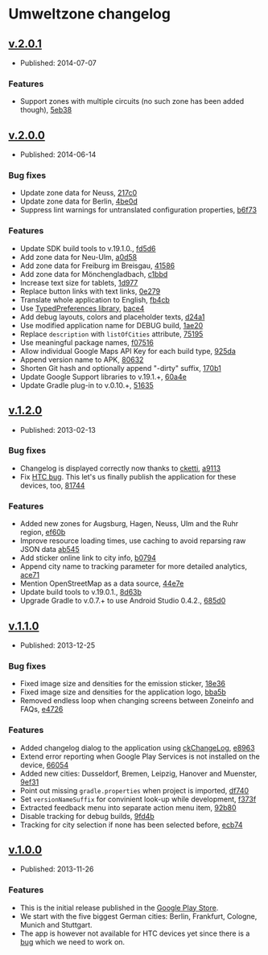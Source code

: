 # Umweltzone changelog


## [v.2.0.1](https://bitbucket.org/tbsprs/umweltzone/commits/tag/v.2.0.1)

* Published: 2014-07-07

### Features

* Support zones with multiple circuits (no such zone has been added though), [5eb38](https://bitbucket.org/tbsprs/umweltzone/commits/5eb38fecca17722641a84929ee04f2da71c74e9c)


## [v.2.0.0](https://bitbucket.org/tbsprs/umweltzone/commits/tag/v.2.0.0)

* Published: 2014-06-14

### Bug fixes

* Update zone data for Neuss, [217c0](https://bitbucket.org/tbsprs/umweltzone/commits/217c07706614ec5b9334864618a75f0a7105046e)
* Update zone data for Berlin, [4be0d](https://bitbucket.org/tbsprs/umweltzone/commits/4be0d21270fa9f47f411a230fe80c22316626777)
* Suppress lint warnings for untranslated configuration properties, [b6f73](https://bitbucket.org/tbsprs/umweltzone/commits/b6f73cbfdaf099378cfe568971587de29965c42d)

### Features

* Update SDK build tools to v.19.1.0., [fd5d6](https://bitbucket.org/tbsprs/umweltzone/commits/fd5d6e1235f4cdf464bc7c8f0c50fe3a35cc2c1e)
* Add zone data for Neu-Ulm, [a0d58](https://bitbucket.org/tbsprs/umweltzone/commits/a0d58befa7ea3bc36980b9fb4392e73a4f9467d0)
* Add zone data for Freiburg im Breisgau, [41586](https://bitbucket.org/tbsprs/umweltzone/commits/41586213f99ac894e65143a85bc6f8db11b50eac)
* Add zone data for Mönchengladbach, [c1bbd](https://bitbucket.org/tbsprs/umweltzone/commits/c1bbd30444971c245d4b2af8f581eab003b86831)
* Increase text size for tablets, [1d977](https://bitbucket.org/tbsprs/umweltzone/commits/1d977b72759944394e6a207ae302b811a277c97a)
* Replace button links with text links, [0e279](https://bitbucket.org/tbsprs/umweltzone/commits/0e2799000736294b536d164ba9a460960df620d9)
* Translate whole application to English, [fb4cb](https://bitbucket.org/tbsprs/umweltzone/commits/fb4cb183e82b07f6f55e44379fb1cea100a8cd3c)
* Use [TypedPreferences library][typedpreferences], [bace4](https://bitbucket.org/tbsprs/umweltzone/commits/bace4b4324914263eb5c56c2e206b0d3ae23835c)
* Add debug layouts, colors and placeholder texts, [d24a1](https://bitbucket.org/tbsprs/umweltzone/commits/d24a13b1560d6f6254b3448f4c3fe9b86cacf015)
* Use modified application name for DEBUG build, [1ae20](https://bitbucket.org/tbsprs/umweltzone/commits/1ae2041a4614e5834fba0d53765ed86a638874a2)
* Replace `description` with `listOfCities` attribute, [75195](https://bitbucket.org/tbsprs/umweltzone/commits/75195be4877cc1fc44c005397fc3d4a811c793a8)
* Use meaningful package names, [f07516](https://bitbucket.org/tbsprs/umweltzone/commits/f07516245bfe36607a7b6af579d96d70685d290f)
* Allow individual Google Maps API Key for each build type, [925da](https://bitbucket.org/tbsprs/umweltzone/commits/925da992355ccf5206f1b7e9d6e3c91a6cbc5784)
* Append version name to APK, [80632](https://bitbucket.org/tbsprs/umweltzone/commits/806320ca33f1d8262048ac43a09eea1f1223a9f7)
* Shorten Git hash and optionally append "-dirty" suffix, [170b1](https://bitbucket.org/tbsprs/umweltzone/commits/170b132af780ae53d752cc859c65db7b66fbd181)
* Update Google Support libraries to v.19.1.+, [60a4e](https://bitbucket.org/tbsprs/umweltzone/commits/60a4efa69edf049fc6f2bdc8886065c6c947b811)
* Update Gradle plug-in to v.0.10.+, [51635](https://bitbucket.org/tbsprs/umweltzone/commits/51635d46d85b4861b075eb0a7cf5c3fb4c398b9b)


## [v.1.2.0](https://bitbucket.org/tbsprs/umweltzone/commits/tag/v.1.2.0)

* Published: 2013-02-13

### Bug fixes

* Changelog is displayed correctly now thanks to [cketti][cketti], [a9113](https://bitbucket.org/tbsprs/umweltzone/commits/a91136801ce9748a758bd603206625c2da54c535)
* Fix [HTC bug][htcbug]. This let's us finally publish the application for these devices, too, [81744](https://bitbucket.org/tbsprs/umweltzone/commits/81744dfb42353c9ab39e5316e7fecb3f68c5b1bb)

### Features

* Added new zones for Augsburg, Hagen, Neuss, Ulm and the Ruhr region, [ef60b](https://bitbucket.org/tbsprs/umweltzone/commits/ef60b3a56dfd7bbe804d15264f32e482b6b67884)
* Improve resource loading times, use caching to avoid reparsing raw JSON data [ab545](https://bitbucket.org/tbsprs/umweltzone/commits/ab545646076c49dd51aa92645fc35f2b140788b8)
* Add sticker online link to city info, [b0794](https://bitbucket.org/tbsprs/umweltzone/commits/b079478ab873f1c15a5edbe33dd2d8c88a7a616f)
* Append city name to tracking parameter for more detailed analytics, [ace71](https://bitbucket.org/tbsprs/umweltzone/commits/ace710c403c951951a19f680aa823169643a0376)
* Mention OpenStreetMap as a data source, [44e7e](https://bitbucket.org/tbsprs/umweltzone/commits/44e7ee7714bda4f061b0e50ddb6ab513b1c587d2)
* Update build tools to v.19.0.1., [8d63b](https://bitbucket.org/tbsprs/umweltzone/commits/8d63b6686d6dfd767bb4d2c60783d5b73d250491)
* Upgrade Gradle to v.0.7.+ to use Android Studio 0.4.2., [685d0](https://bitbucket.org/tbsprs/umweltzone/commits/685d0a3ef26f174ea50e8a09bf72c959514c245d)


## [v.1.1.0](https://bitbucket.org/tbsprs/umweltzone/commits/tag/v.1.1.0)

* Published: 2013-12-25

### Bug fixes

* Fixed image size and densities for the emission sticker, [18e36](https://bitbucket.org/tbsprs/umweltzone/commits/18e364f427fb58fd5c8aafc60b3bc8faa81262bd)
* Fixed image size and densities for the application logo, [bba5b](https://bitbucket.org/tbsprs/umweltzone/commits/bba5ba4c033a0f66b3fa6895e70356f95e60974b)
* Removed endless loop when changing screens between Zoneinfo and FAQs, [e4726](https://bitbucket.org/tbsprs/umweltzone/commits/e4726f597efc53366957d335d2a48d9e1f2f4b92)

### Features

* Added changelog dialog to the application using [ckChangeLog][ckchanglog], [e8963](https://bitbucket.org/tbsprs/umweltzone/commits/e8963288e6ea5517b5bd486a13f8f34df2c4f743)
* Extend error reporting when Google Play Services is not installed on the device, [66054](https://bitbucket.org/tbsprs/umweltzone/commits/6605442fb8c9c303e9088ced7bb9ce6c010f68fa)
* Added new cities: Dusseldorf, Bremen, Leipzig, Hanover and Muenster, [9ef31](https://bitbucket.org/tbsprs/umweltzone/commits/9ef317e36d66f392a54c833ba0baf04864eaab5f)
* Point out missing `gradle.properties` when project is imported, [df740](https://bitbucket.org/tbsprs/umweltzone/commits/df7405b7be011d880b4d95379b22c40c2586e332)
* Set `versionNameSuffix` for convinient look-up while development, [f373f](https://bitbucket.org/tbsprs/umweltzone/commits/f373f1fabc8e382dd6e443e311160295f44884ca)
* Extracted feedback menu into separate action menu item, [92b80](https://bitbucket.org/tbsprs/umweltzone/commits/92b80c0826eeaf366bd61eafd1c8678d7499d38e)
* Disable tracking for debug builds, [9fd4b](https://bitbucket.org/tbsprs/umweltzone/commits/9fd4bdb6f3dfddfb785455be88e3e941816fef9c)
* Tracking for city selection if none has been selected before, [ecb74](https://bitbucket.org/tbsprs/umweltzone/commits/ecb7431f4471231ae7accb1b53b5862524c89b10)


## [v.1.0.0](https://bitbucket.org/tbsprs/umweltzone/commits/tag/v.1.0.0)

* Published: 2013-11-26

### Features

* This is the initial release published in the [Google Play Store][umweltzoneatplaystore].
* We start with the five biggest German cities: Berlin, Frankfurt, Cologne, Munich and Stuttgart.
* The app is however not available for HTC devices yet since there is a [bug][htcbug] which we need to work on.

[umweltzoneatplaystore]: https://play.google.com/store/apps/details?id=de.avpptr.umweltzone
[htcbug]: http://commonsware.com/blog/2012/07/23/linkify-problem-patent-behavior.html
[ckchanglog]: https://github.com/cketti/ckChangeLog
[cketti]: https://github.com/cketti
[typedpreferences]: https://github.com/johnjohndoe/TypedPreferences
